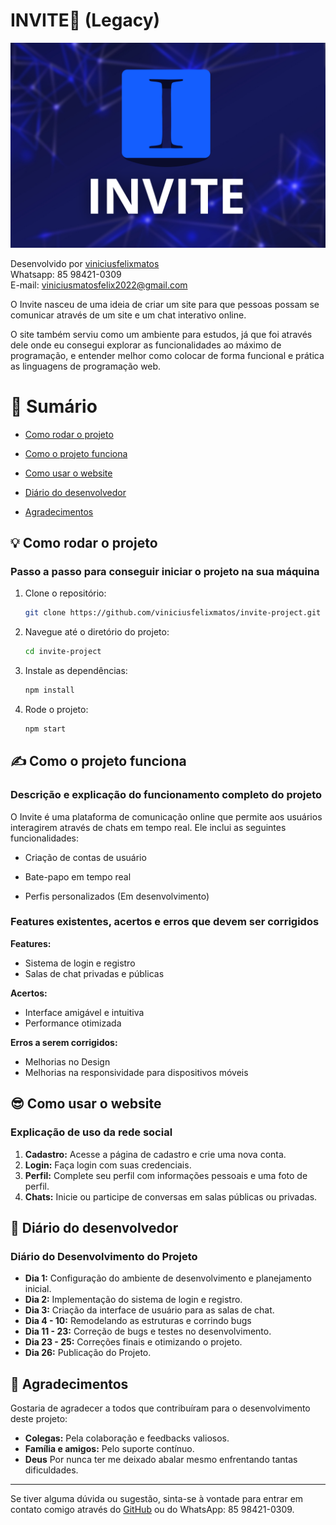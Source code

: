 # INVITE🔷 (Legacy)

<div align="center">
  <img height="" src="invite-project/public/INVITE.png" alt="INVITE" />
</div>

Desenvolvido por [viniciusfelixmatos](https://github.com/viniciusfelixmatos)  
Whatsapp: 85 98421-0309  
E-mail: [viniciusmatosfelix2022@gmail.com](mailto:viniciusmatosfelix2022@gmail.com)

O Invite nasceu de uma ideia de criar um site para que pessoas possam se comunicar através de um site e um chat interativo online.

O site também serviu como um ambiente para estudos, já que foi através dele onde eu consegui explorar as funcionalidades ao máximo de programação, e entender melhor como colocar de forma funcional e prática as linguagens de programação web.

# 📄 Sumário

- [Como rodar o projeto](#como-rodar-o-projeto)

- [Como o projeto funciona](#como-o-projeto-funciona)

- [Como usar o website](#como-usar-o-website)

- [Diário do desenvolvedor](#diário-do-desenvolvedor)

- [Agradecimentos](#agradecimentos)

## 💡 Como rodar o projeto

### Passo a passo para conseguir iniciar o projeto na sua máquina

1. Clone o repositório:
    ```bash
    git clone https://github.com/viniciusfelixmatos/invite-project.git
    ```
2. Navegue até o diretório do projeto:
    ```bash
    cd invite-project
    ```
3. Instale as dependências:
    ```bash
    npm install
    ```
4. Rode o projeto:
    ```bash
    npm start
    ```

## ✍️ Como o projeto funciona

### Descrição e explicação do funcionamento completo do projeto

O Invite é uma plataforma de comunicação online que permite aos usuários interagirem através de chats em tempo real. Ele inclui as seguintes funcionalidades:
- Criação de contas de usuário
- Bate-papo em tempo real
  
- Perfis personalizados (Em desenvolvimento)

### Features existentes, acertos e erros que devem ser corrigidos

**Features:**
- Sistema de login e registro
- Salas de chat privadas e públicas

**Acertos:**
- Interface amigável e intuitiva
- Performance otimizada

**Erros a serem corrigidos:**
- Melhorias no Design
- Melhorias na responsividade para dispositivos móveis

## 😎 Como usar o website

### Explicação de uso da rede social

1. **Cadastro:** Acesse a página de cadastro e crie uma nova conta.
2. **Login:** Faça login com suas credenciais.
3. **Perfil:** Complete seu perfil com informações pessoais e uma foto de perfil.
4. **Chats:** Inicie ou participe de conversas em salas públicas ou privadas.

## 📓 Diário do desenvolvedor

### Diário do Desenvolvimento do Projeto

- **Dia 1:** Configuração do ambiente de desenvolvimento e planejamento inicial.
- **Dia 2:** Implementação do sistema de login e registro.
- **Dia 3:** Criação da interface de usuário para as salas de chat.
- **Dia 4 - 10:** Remodelando as estruturas e corrindo bugs
- **Dia 11 - 23:** Correção de bugs e testes no desenvolvimento.
- **Dia 23 - 25:** Correções finais e otimizando o projeto.
- **Dia 26:** Publicação do Projeto.

## 🫶 Agradecimentos

Gostaria de agradecer a todos que contribuíram para o desenvolvimento deste projeto:
- **Colegas:** Pela colaboração e feedbacks valiosos.
- **Família e amigos:** Pelo suporte contínuo.
- **Deus** Por nunca ter me deixado abalar mesmo enfrentando tantas dificuldades.

---

Se tiver alguma dúvida ou sugestão, sinta-se à vontade para entrar em contato comigo através do [GitHub](https://github.com/viniciusfelixmatos) ou do WhatsApp: 85 98421-0309.
